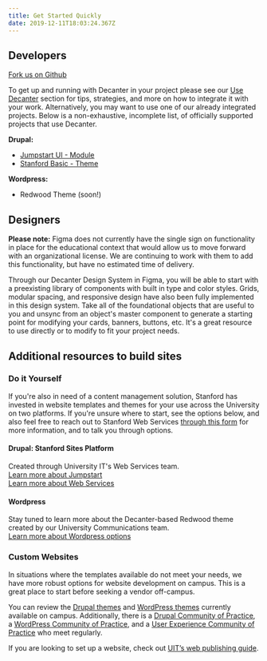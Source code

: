 ```yaml
---
title: Get Started Quickly
date: 2019-12-11T18:03:24.367Z
---
```

## Developers

<span class="su-button su-button--big">[Fork us on Github](https://github.com/SU-SWS/decanter)</span>

To get up and running with Decanter in your project please see our [Use Decanter](/page/use-decanter-as-a-developer-installation/) section for tips, strategies, and more on how to integrate it with your work. Alternatively, you may want to use one of our already integrated projects. Below is a non-exhaustive, incomplete list, of officially supported projects that use Decanter.  

**Drupal:** 

* [Jumpstart UI - Module](https://github.com/SU-SWS/jumpstart_ui)
* [Stanford Basic - Theme](https://github.com/SU-SWS/stanford_basic)

**Wordpress:**

* Redwood Theme (soon!)

## Designers

<p class="su-alert"><strong>Please note:</strong> Figma does not currently have the single sign on functionality in place for the educational context that would allow us to move forward with an organizational license. We are continuing to work with them to add this functionality, but have no estimated time of delivery.</p> 

Through our Decanter Design System in Figma, you will be able to start with a preexisting library of components with built in type and color styles. Grids, modular spacing, and responsive design have also been fully implemented in this design system. Take all of the foundational objects that are useful to you and unsync from an object's master component to generate a starting point for modifying your cards, banners, buttons, etc. It's a great resource to use directly or to modify to fit your project needs. 

## Additional resources to build sites

### Do it Yourself

If you're also in need of a content management solution, Stanford has invested in website templates and themes for your use across the University on two platforms. If you're unsure where to start, see the options below, and also feel free to reach out to Stanford Web Services [through this form](https://docs.google.com/forms/u/1/d/e/1FAIpQLSdZ8N06DW8LOKdGlcCfUIF8q8rQILh4A697qR5SoZ6-eWfG7g/viewform) for more information, and to talk you through options. 

#### Drupal: Stanford Sites Platform

Created through University IT's Web Services team. \
[Learn more about Jumpstart](https://sites.stanford.edu/)\
[Learn more about Web Services](https://uit.stanford.edu/sws)

#### Wordpress

Stay tuned to learn more about the Decanter-based Redwood theme created by our University Communications team. \
[Learn more about Wordpress options](https://identity.stanford.edu/web-mobile.html)

### Custom Websites

In situations where the templates available do not meet your needs, we have more robust options for website development on campus. This is a great place to start before seeking a vendor off-campus.

You can review the [Drupal themes](https://drupalthemes.stanford.edu/) and [WordPress themes](http://wordpressthemes.stanford.edu/) currently available on campus. Additionally, there is a [Drupal Community of Practice](https://opensource.stanford.edu/drupallers-cop), a [WordPress Community of Practice](http://wpcop.stanford.edu/), and a [User Experience Community of Practice](https://ux.stanford.edu/) who meet regularly.

If you are looking to set up a website, check out [UIT’s web publishing guide](https://uit.stanford.edu/guide/website).
